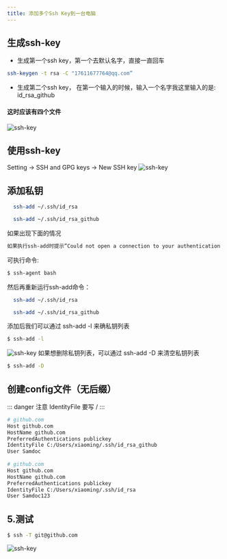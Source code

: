 ```yaml
---
title: 添加多个Ssh Key到一台电脑
---
```


## 生成ssh-key
* 生成第一个ssh key，第一个去默认名字，直接一直回车
```sh 
ssh-keygen -t rsa -C "17611677764@qq.com”
```
* 生成第二个ssh key， 在第一个输入的时候，输入一个名字我这里输入的是: id_rsa_github
#### 这时应该有四个文件
![ssh-key](/img/pwc/sshkey2.png)

## 使用ssh-key
Setting -> SSH and GPG keys -> New SSH key
![ssh-key](/img/pwc/ssh_key_1.png)

## 添加私钥
```sh 
  ssh-add ~/.ssh/id_rsa 
```
```sh 
  ssh-add ~/.ssh/id_rsa_github
```
如果出现下面的情况
```sh 
如果执行ssh-add时提示”Could not open a connection to your authentication agent”，
```

可执行命令:
```sh 
$ ssh-agent bash
```
然后再重新运行ssh-add命令：
```sh 
  ssh-add ~/.ssh/id_rsa 
```
```sh 
  ssh-add ~/.ssh/id_rsa_github
```
添加后我们可以通过 ssh-add -l 来确私钥列表
```sh  
$ ssh-add -l
```
![ssh-key](/img/pwc/sshkey3.png)
如果想删除私钥列表，可以通过 ssh-add -D 来清空私钥列表
```sh 
$ ssh-add -D
```
## 创建config文件（无后缀）
::: danger 注意
IdentityFile 要写 /
:::
```sh 
# github.com
Host github.com
HostName github.com
PreferredAuthentications publickey
IdentityFile C:/Users/xiaoming/.ssh/id_rsa_github
User Samdoc
 
# github.com
Host github.com
HostName github.com
PreferredAuthentications publickey
IdentityFile C:/Users/xiaoming/.ssh/id_rsa
User Samdoc123
```
## 5.测试
```sh 
$ ssh -T git@github.com
```
![ssh-key](/img/pwc/sshkey4.png)

